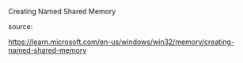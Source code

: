 Creating Named Shared Memory

source:

https://learn.microsoft.com/en-us/windows/win32/memory/creating-named-shared-memory
